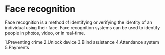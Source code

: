 # Face recognition
Face recognition is a method of identifying or verifying the 
identity of an individual using their face. Face recognition 
systems can be used to identify people in photos, video, or in real-time. 

1.Preventing crime
2.Unlock device
3.Blind assistance
4.Attendance system
5.Payments
